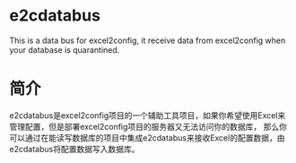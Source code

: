 # e2cdatabus
This is a data bus for excel2config, it receive data from excel2config when your database is quarantined.

# 简介
e2cdatabus是excel2config项目的一个辅助工具项目，如果你希望使用Excel来管理配置，但是部署excel2config项目的服务器又无法访问你的数据库，
那么你可以通过在能读写数据库的项目中集成e2cdatabus来接收Excel的配置数据，由e2cdatabus将配置数据写入数据库。

